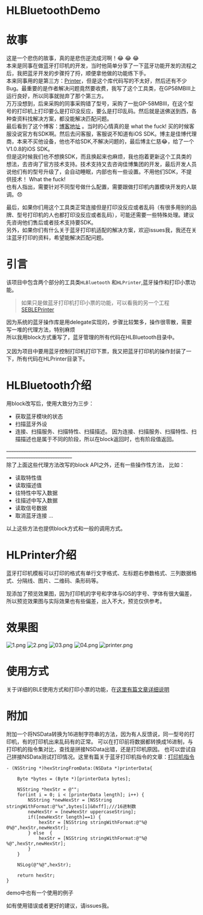 # HLBluetoothDemo
# 故事
 这是一个悲伤的故事，真的是悲伤逆流成河啊！😂 😂 😂  <br>
本来是同事在做蓝牙打印机的开发，当时他简单分享了一下蓝牙功能开发的流程之后，我把蓝牙开发的步骤捋了捋，顺便拿他做的功能练下手。<br>
本来同事用的是第三方：[Printer](https://github.com/newOcean/printer)，但是这个库代码写的不太好，然后还有不少Bug。最重要的是作者解决问题竟然要收费，我写了这个工具类，在GP58MBIII上运行良好，所以同事就抛弃了那个第三方。 <br>
万万没想到，后来采购的同事采购错了型号，采购了一批GP-58MBIII，在这个型号的打印机上打印要么是打印没反应，要么是打印乱码。然后就是送佛送到西，各种查资料找解决方案，都没能解决匹配问题。<br>
最后看到了这个博客：[博客地址](http://www.cnblogs.com/MrDing/p/5255302.html) 。当时的心情真的是 what the fuck! 买的时候客服没说官方有SDK啊。然后去问客服，客服说不知道有iOS SDK。博主是佳博代理商，本来不买他设备，他也不给SDK,不解决问题的，最后博主仁慈😂，给了一个 V1.0.8的iOS SDK。<br>
但是这时候我们也不想换SDK，而且换起来也麻烦，我也抱着更新这个工具类的想法，去咨询了官方技术支持。技术支持又去咨询佳博集团的开发，最后开发人员说他们有的型号升级了，会自动睡眠，内部也有一些设置。不用他们SDK，不提供技术！ What the fuck! <br>
也有人指出，需要针对不同型号做什么配置，需要跟做打印机内置模块开发的人联调。😞 <br>

最后，如果你们用这个工具类正常连接但是打印没反应或者乱码（有很多用别的品牌、型号打印机的人也都打印没反应或者乱码），可能还需要一些特殊处理。建议先咨询他们售后或者技术支持要SDK。<br>
另外，如果你们有什么关于蓝牙打印机适配的解决方案，欢迎issues我，我还在关注蓝牙打印的资料，希望能解决匹配问题。

# 引言
该项目中包含两个部分的工具类`HLBluetooth` 和`HLPrinter`,蓝牙操作和打印小票功能。<br>

> 如果只是做蓝牙打印机打印小票的功能，可以看我的另一个工程[SEBLEPrinter](https://github.com/Halley-Wong/SEBLEPrinter)

因为系统的蓝牙操作库是用delegate实现的，步骤比较繁多，操作很零散，需要写一堆的代理方法，特别麻烦 <br>
所以我用block方式重写了，蓝牙管理的所有代码在HLBluetooth目录中。<br>
<br>
又因为项目中要用蓝牙控制打印机打印下票，我又把蓝牙打印机的操作封装了一下，所有代码在HLPrinter目录下。<br>

# HLBluetooth介绍
用block改写后，使用大致分为三步：
* 获取蓝牙模块的状态
* 扫描蓝牙外设
* 连接、扫描服务、扫描特性、扫描描述。
因为连接、扫描服务、扫描特性、扫描描述也是属于不同的阶段，所以在block返回时，也有阶段值返回。<br>

~~---------------------------------------------------------------------------------------------------------~~<br>
除了上面这些代理方法改写的block API之外，还有一些操作性方法，
比如：
* 读取特性值
* 读取描述值
* 往特性中写入数据
* 往描述中写入数据
* 读取信号数据
* 取消蓝牙连接
...

以上这些方法也提供block方式和一般的调用方式。<br>
# HLPrinter介绍
蓝牙打印机模板可以打印的格式有单行文字格式、左标题右参数格式、三列数据格式、分隔线、图片、二维码、条形码等。

现添加了预览效果图，因为打印机的字号和字体与iOS的字号、字体有很大偏差，所以预览效果图与实际效果也有些偏差，出入不大，预览仅供参考。

# 效果图

![1.png](https://github.com/Halley-Wong/HLBluetoothDemo/blob/master/HLBluetoothDemo/images/1.png) ![2.png](https://github.com/Halley-Wong/HLBluetoothDemo/blob/master/HLBluetoothDemo/images/2.png)
![03.png](https://github.com/Halley-Wong/HLBluetoothDemo/blob/master/HLBluetoothDemo/images/03.png)
![04.png](https://github.com/Halley-Wong/HLBluetoothDemo/blob/master/HLBluetoothDemo/images/04.png)
![printer.png](https://github.com/Halley-Wong/HLBluetoothDemo/blob/master/HLBluetoothDemo/images/printer.png)

# 使用方式
关于详细的BLE使用方式和打印小票的功能，在[这里有篇文章详细说明](http://www.jianshu.com/p/90cc08d11b5a)

# 附加
附加一个将NSData转换为16进制字符串的方法，因为有人反馈说，同一型号的打印机，有的打印机出来乱码有的正常。
可以在打印前将数据都转换成16进制，与打印机的指令集对比，查找是拼接NSData出错，还是打印机原因。
也可以尝试自己拼接NSData测试打印情况。这里有篇关于蓝牙打印机指令的文章：[打印机指令](http://www.jianshu.com/p/2d624044a27b)
```
- (NSString *)hexStringFromData:(NSData *)printerData{
    
    Byte *bytes = (Byte *)[printerData bytes];
    
    NSString *hexStr = @"";
    for(int i = 0; i < [printerData length]; i++) {
        NSString *newHexStr = [NSString stringWithFormat:@"%x",bytes[i]&0xff];///16进制数
        newHexStr = [newHexStr uppercaseString];
        if([newHexStr length]==1) {
            hexStr = [NSString stringWithFormat:@"%@ 0%@",hexStr,newHexStr];
        } else  {
            hexStr = [NSString stringWithFormat:@"%@ %@",hexStr,newHexStr];
        }
    }
    
    NSLog(@"%@",hexStr);
    
    return hexStr;
}
```

demo中也有一个使用的例子<br>

如有使用错误或者更好的建议，请issues我。
